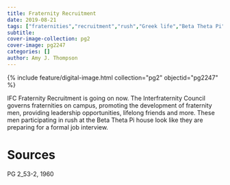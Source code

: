 ```yaml
---
title: Fraternity Recruitment
date: 2019-08-21
tags: ["fraternities","recruitment","rush","Greek life","Beta Theta Pi"]
subtitle: 
cover-image-collection: pg2
cover-image: pg2247
categories: []
author: Amy J. Thompson
---
```


{% include feature/digital-image.html collection="pg2" objectid="pg2247" %}

IFC Fraternity Recruitment is going on now. The Interfraternity Council governs fraternities on campus, promoting the development of fraternity men, providing leadership opportunities, lifelong friends and more. These men participating in rush at the Beta Theta Pi house look like they are preparing for a formal job interview.

# Sources

PG 2_53-2, 1960

